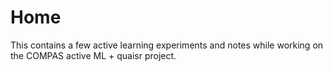 # Home


This contains a few active learning experiments and notes 
while working on the COMPAS active ML + quaisr project.
```{tableofcontents}
```
